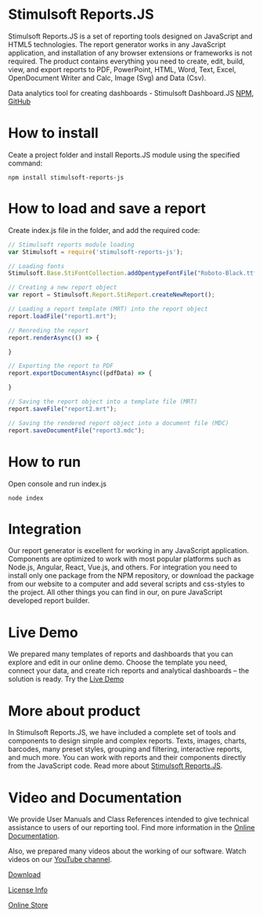 # Stimulsoft Reports.JS
Stimulsoft Reports.JS is a set of reporting tools designed on JavaScript and HTML5 technologies. The report generator works in any JavaScript application, and installation of any browser extensions or frameworks is not required. The product contains everything you need to create, edit, build, view, and export reports to PDF, PowerPoint, HTML, Word, Text, Excel, OpenDocument Writer and Calc, Image (Svg) and Data (Csv).

Data analytics tool for creating dashboards - Stimulsoft Dashboard.JS [NPM](https://www.npmjs.com/package/stimulsoft-dashboards-js), [GitHub](https://github.com/stimulsoft/Dashboards.JS)

# How to install
Ceate a project folder and install Reports.JS module using the specified command:
```
npm install stimulsoft-reports-js
```

# How to load and save a report
Create index.js file in the folder, and add the required code:
```js
// Stimulsoft reports module loading
var Stimulsoft = require('stimulsoft-reports-js');

// Loading fonts
Stimulsoft.Base.StiFontCollection.addOpentypeFontFile("Roboto-Black.ttf");

// Creating a new report object
var report = Stimulsoft.Report.StiReport.createNewReport();

// Loading a report template (MRT) into the report object
report.loadFile("report1.mrt");

// Renreding the report
report.renderAsync(() => {

}

// Exporting the report to PDF
report.exportDocumentAsync((pdfData) => {

}

// Saving the report object into a template file (MRT)
report.saveFile("report2.mrt");

// Saving the rendered report object into a document file (MDC)
report.saveDocumentFile("report3.mdc");
```

# How to run
Open console and run index.js
```
node index
```

# Integration
Our report generator is excellent for working in any JavaScript application. Components are optimized to work with most popular platforms such as Node.js, Angular, React, Vue.js, and others.
For integration you need to install only one package from the NPM repository, or download the package from our website to a computer and add several scripts and css-styles to the project. All other things you can find in our, on pure JavaScript developed report builder.

# Live Demo
We prepared many templates of reports and dashboards that you can explore and edit in our online demo. Choose the template you need, connect your data, and create rich reports and analytical dashboards – the solution is ready. Try the [Live Demo](http://demo.stimulsoft.com/#Js)

# More about product
In Stimulsoft Reports.JS, we have included a complete set of tools and components to design simple and complex reports. Texts, images, charts, barcodes, many preset styles, grouping and filtering, interactive reports, and much more. You can work with reports and their components directly from the JavaScript code. Read more about [Stimulsoft Reports.JS](https://www.stimulsoft.com/en/products/reports-js).

# Video and Documentation
We provide User Manuals and Class References intended to give technical assistance to users of our reporting tool. Find more information in the [Online Documentation](https://www.stimulsoft.com/en/documentation/online/programming-manual/index.html?reports_js.htm).

Also, we prepared many videos about the working of our software. Watch videos on our [YouTube channel](https://www.youtube.com/c/StimulsoftVideos/videos).

[Download](https://www.stimulsoft.com/en/downloads)

[License Info](https://github.com/stimulsoft/Reports.JS/blob/HEAD/LICENSE.md)

[Online Store](https://www.stimulsoft.com/online-store#embedded/reports/js)

